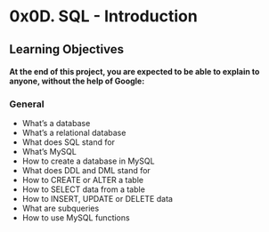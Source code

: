 <h1>0x0D. SQL - Introduction</h1>
<h2>Learning Objectives</h2>
<h4>At the end of this project, you are expected to be able to explain to anyone, without the help of Google:</h4>

<h3>General</h3>
<ul><li>What’s a database
<li>What’s a relational database
<li>What does SQL stand for
<li>What’s MySQL
<li>How to create a database in MySQL
<li>What does DDL and DML stand for
<li>How to CREATE or ALTER a table
<li>How to SELECT data from a table
<li>How to INSERT, UPDATE or DELETE data
<li>What are subqueries
<li>How to use MySQL functions

